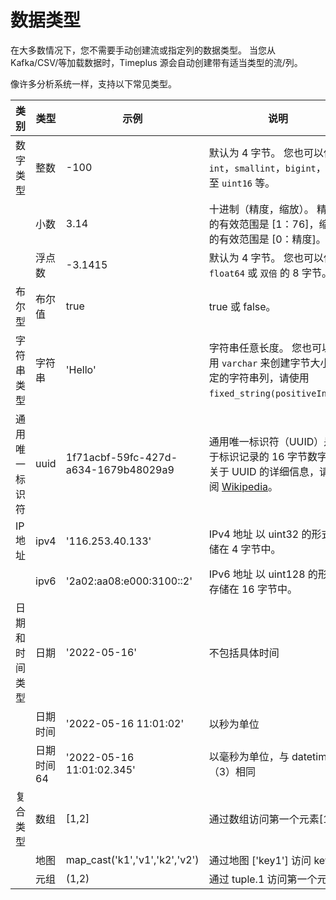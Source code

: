 # 数据类型

在大多数情况下，您不需要手动创建流或指定列的数据类型。 当您从 Kafka/CSV/等加载数据时，Timeplus 源会自动创建带有适当类型的流/列。

像许多分析系统一样，支持以下常见类型。

| 类别      | 类型     | 示例                                   | 说明                                                                                                                         | 相关函数                                                                                 |
| ------- | ------ | ------------------------------------ | -------------------------------------------------------------------------------------------------------------------------- | ------------------------------------------------------------------------------------ |
| 数字类型    | 整数     | -100                                 | 默认为 4 字节。 您也可以使用 `int`，`smallint`，`bigint`，或甚至 `uint16` 等。                                                                 | [to_int](functions_for_type#to_int)                                                  |
|         | 小数     | 3.14                                 | 十进制（精度，缩放）。 精确度的有效范围是 [1：76]，缩放的有效范围是 [0：精度]。                                                                              | [to_decimal](functions_for_type#to_decimal)                                          |
|         | 浮点数    | -3.1415                              | 默认为 4 字节。 您也可以使用 `float64` 或 `双倍` 的 8 字节。                                                                                  | [to_float](functions_for_type#to_float)                                              |
| 布尔型     | 布尔值    | true                                 | true 或 false。                                                                                                              |                                                                                      |
| 字符串类型   | 字符串    | 'Hello'                              | 字符串任意长度。 您也可以使用 `varchar` 来创建字节大小固定的字符串列，请使用 `fixed_string(positiveInt)`。                                                  | [to_string](functions_for_type#to_string), [etc.](functions_for_text)                |
| 通用唯一标识符 | uuid   | 1f71acbf-59fc-427d-a634-1679b48029a9 | 通用唯一标识符（UUID）是用于标识记录的 16 字节数字。 关于 UUID 的详细信息，请参阅 [Wikipedia](https://en.wikipedia.org/wiki/Universally_unique_identifier)。 | [uuid](functions_for_text#uuid)                                                      |
| IP地址    | ipv4   | '116.253.40.133'                     | IPv4 地址 以 uint32 的形式存储在 4 字节中。                                                                                             | [to_ipv4](functions_for_url#to_ipv4)                                                 |
|         | ipv6   | '2a02:aa08:e000:3100::2'             | IPv6 地址 以 uint128 的形式存储在 16 字节中。                                                                                           | [to_ipv6](functions_for_url#to_ipv6)                                                 |
| 日期和时间类型 | 日期     | '2022-05-16'                         | 不包括具体时间                                                                                                                    | [to_date](functions_for_type#to_date), [today](functions_for_datetime#today)         |
|         | 日期时间   | '2022-05-16 11:01:02'                | 以秒为单位                                                                                                                      | [to_time](functions_for_type#to_time), [now](functions_for_datetime#now)             |
|         | 日期时间64 | '2022-05-16 11:01:02.345'            | 以毫秒为单位，与 datetime64（3）相同                                                                                                   | [to_time](functions_for_type#to_time), [now64](functions_for_datetime#now64)         |
| 复合类型    | 数组     | [1,2]                                | 通过数组访问第一个元素[1]                                                                                                             | [length](functions_for_comp#length), [array_concat](functions_for_comp#array_concat) |
|         | 地图     | map_cast('k1','v1','k2','v2')        | 通过地图 ['key1'] 访问 key1                                                                                                      | [map_cast](functions_for_comp#map_cast)                                              |
|         | 元组     | (1,2)                                | 通过 tuple.1 访问第一个元素                                                                                                         | [tuple_cast](functions_for_comp#tuple_cast)                                          |

